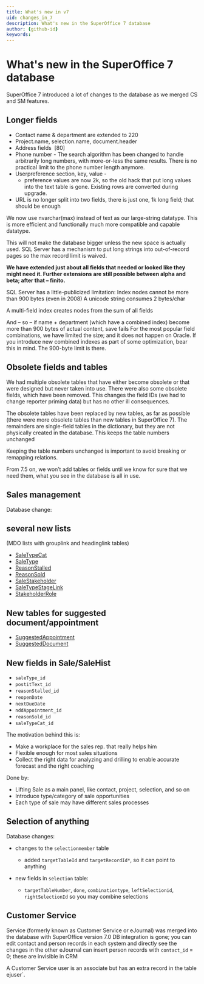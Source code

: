 ```yaml
---
title: What's new in v7
uid: changes_in_7
description: What's new in the SuperOffice 7 database
author: {github-id}
keywords:
---
```


# What's new in the SuperOffice 7 database

SuperOffice 7 introduced a lot of changes to the database as we merged CS and SM features.

## Longer fields

* Contact name & department are extended to 220
* Project.name, selection.name, document.header
* Address fields  \[80\]
* Phone number - The search algorithm has been changed to handle arbitrarily long numbers, with more-or-less the same results. There is no practical limit to the phone number length anymore.
* Userpreference section, key, value -
  * preference values are now 2k, so the old hack that put long values into the text table is gone. Existing rows are converted during upgrade.
* URL is no longer split into two fields, there is just one, 1k long field; that should be enough

We now use nvarchar(max) instead of text as our large-string datatype. This is more efficient and functionally much more compatible and capable datatype.

This will not make the database bigger unless the new space is actually used. SQL Server has a mechanism to put long strings into out-of-record pages so the max record limit is waived.

**We have extended just about all fields that needed or looked like they might need it. Further extensions are still possible between alpha and beta; after that – finito.**

SQL Server has a little-publicized limitation: Index nodes cannot be more than 900 bytes (even in 2008)
A unicode string consumes 2 bytes/char

A multi-field index creates nodes from the sum of all fields

And – so – if name + department (which have a combined index) become more than 900 bytes of actual content, save fails
For the most popular field combinations, we have limited the size; and it does not happen on Oracle.
If you introduce new combined indexes as part of some optimization, bear this in mind. The 900-byte limit is there.

## Obsolete fields and tables

We had multiple obsolete tables that have either become obsolete or that were designed but never taken into use.
There were also some obsolete fields, which have been removed. This changes the field IDs (we had to change reporter priming data) but has no other ill consequences.

The obsolete tables have been replaced by new tables, as far as possible (there were more obsolete tables than new tables in SuperOffice 7). The remainders are single-field tables in the dictionary, but they are not physically created in the database. This keeps the table numbers unchanged

Keeping the table numbers unchanged is important to avoid breaking or remapping relations.

From 7.5 on, we won’t add tables or fields until we know for sure that we need them, what you see in the database is all in use.

## Sales management

Database change:

## several new lists

(MDO lists with grouplink and headinglink tables)

* [SaleTypeCat][1]
* [SaleType][2]
* [ReasonStalled][3]
* [ReasonSold][4]
* [SaleStakeholder][5]
* [SaleTypeStageLink][6]
* [StakeholderRole][7]

## New tables for suggested document/appointment

* [SuggestedAppointment][8]
* [SuggestedDocument][9]

## New fields in Sale/SaleHist

* `saleType_id`
* `postitText_id`
* `reasonStalled_id`
* `reopenDate`
* `nextDueDate`
* `nddAppointment_id`
* `reasonSold_id`
* `saleTypeCat_id`

The motivation behind this is:

* Make a workplace for the sales rep. that really helps him
* Flexible enough for most sales situations
* Collect the right data for analyzing and drilling to enable accurate forecast and the right coaching

Done by:

* Lifting Sale as a main panel, like contact, project, selection, and so on
* Introduce type/category of sale opportunities
* Each type of sale may have different sales processes

## Selection of anything

Database changes:

* changes to the `selectionmember` table
  * added `targetTableId` and `targetRecordId*`, so it can point to anything

* new fields in `selection` table:
  * `targetTableNumber`, `done`, `combinationtype`, `leftSelectionid`, `rightSelectionId` so you may combine selections

## Customer Service

Service (formerly known as Customer Service or eJournal) was merged into the database with SuperOffice version 7.0
DB integration is gone; you can edit contact and person records in each system and directly see the changes in the other
eJournal can insert person records with `contact_id` = 0; these are invisible in CRM

A Customer Service user is an associate but has an extra record in the table ejuser`.

<!-- Referenced links -->
[1]: ../tables/saletypecat.md
[2]: ../tables/saletype.md
[3]: ../tables/reasonstalled.md
[4]: ../tables/reasonsold.md
[5]: ../tables/salestakeholder.md
[6]: ../tables/saletypestagelink.md
[7]: ../tables/stakeholderrole.md
[8]: ../tables/suggestedappointment.md
[9]: ../tables/suggesteddocument.md
